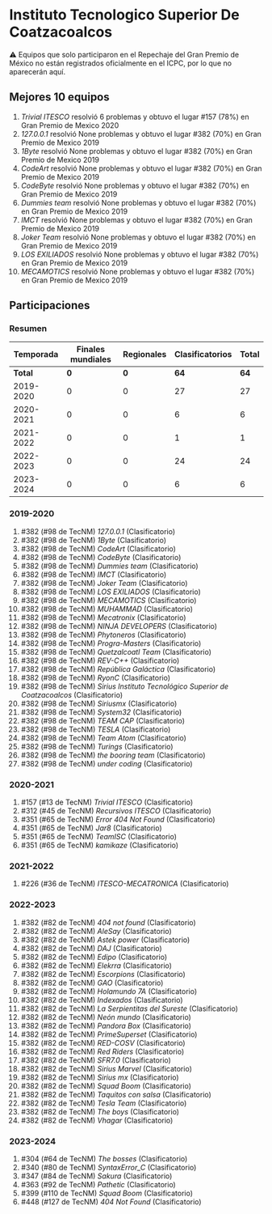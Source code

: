 # Instituto Tecnologico Superior De Coatzacoalcos

:warning: Equipos que solo participaron en el Repechaje del Gran Premio de México no están registrados oficialmente en el ICPC, por lo que no aparecerán aquí.

## Mejores 10 equipos

1. _Trivial ITESCO_ resolvió 6 problemas y obtuvo el lugar #157 (78%) en Gran Premio de Mexico 2020
1. _127.0.0.1_ resolvió None problemas y obtuvo el lugar #382 (70%) en Gran Premio de Mexico 2019
1. _1Byte_ resolvió None problemas y obtuvo el lugar #382 (70%) en Gran Premio de Mexico 2019
1. _CodeArt_ resolvió None problemas y obtuvo el lugar #382 (70%) en Gran Premio de Mexico 2019
1. _CodeByte_ resolvió None problemas y obtuvo el lugar #382 (70%) en Gran Premio de Mexico 2019
1. _Dummies team_ resolvió None problemas y obtuvo el lugar #382 (70%) en Gran Premio de Mexico 2019
1. _IMCT_ resolvió None problemas y obtuvo el lugar #382 (70%) en Gran Premio de Mexico 2019
1. _Joker Team_ resolvió None problemas y obtuvo el lugar #382 (70%) en Gran Premio de Mexico 2019
1. _LOS EXILIADOS_ resolvió None problemas y obtuvo el lugar #382 (70%) en Gran Premio de Mexico 2019
1. _MECAMOTICS_ resolvió None problemas y obtuvo el lugar #382 (70%) en Gran Premio de Mexico 2019

## Participaciones

### Resumen

| Temporada | Finales mundiales | Regionales | Clasificatorios | Total |
| --- | --- | --- | --- | --- |
| **Total** | **0** | **0** | **64** | **64** |
| 2019-2020 | 0 | 0 | 27 | 27 |
| 2020-2021 | 0 | 0 | 6 | 6 |
| 2021-2022 | 0 | 0 | 1 | 1 |
| 2022-2023 | 0 | 0 | 24 | 24 |
| 2023-2024 | 0 | 0 | 6 | 6 |

### 2019-2020

1. #382 (#98 de TecNM) _127.0.0.1_ (Clasificatorio)
1. #382 (#98 de TecNM) _1Byte_ (Clasificatorio)
1. #382 (#98 de TecNM) _CodeArt_ (Clasificatorio)
1. #382 (#98 de TecNM) _CodeByte_ (Clasificatorio)
1. #382 (#98 de TecNM) _Dummies team_ (Clasificatorio)
1. #382 (#98 de TecNM) _IMCT_ (Clasificatorio)
1. #382 (#98 de TecNM) _Joker Team_ (Clasificatorio)
1. #382 (#98 de TecNM) _LOS EXILIADOS_ (Clasificatorio)
1. #382 (#98 de TecNM) _MECAMOTICS_ (Clasificatorio)
1. #382 (#98 de TecNM) _MUHAMMAD_ (Clasificatorio)
1. #382 (#98 de TecNM) _Mecatronix_ (Clasificatorio)
1. #382 (#98 de TecNM) _NINJA DEVELOPERS_ (Clasificatorio)
1. #382 (#98 de TecNM) _Phytoneros_ (Clasificatorio)
1. #382 (#98 de TecNM) _Progra-Masters_ (Clasificatorio)
1. #382 (#98 de TecNM) _Quetzalcoatl Team_ (Clasificatorio)
1. #382 (#98 de TecNM) _REV-C++_ (Clasificatorio)
1. #382 (#98 de TecNM) _República Galáctica_ (Clasificatorio)
1. #382 (#98 de TecNM) _RyonC_ (Clasificatorio)
1. #382 (#98 de TecNM) _Sirius Instituto Tecnológico Superior de Coatzacoalcos_ (Clasificatorio)
1. #382 (#98 de TecNM) _Siriusmx_ (Clasificatorio)
1. #382 (#98 de TecNM) _System32_ (Clasificatorio)
1. #382 (#98 de TecNM) _TEAM CAP_ (Clasificatorio)
1. #382 (#98 de TecNM) _TESLA_ (Clasificatorio)
1. #382 (#98 de TecNM) _Team Atom_ (Clasificatorio)
1. #382 (#98 de TecNM) _Turings_ (Clasificatorio)
1. #382 (#98 de TecNM) _the booring team_ (Clasificatorio)
1. #382 (#98 de TecNM) _under coding_ (Clasificatorio)

### 2020-2021

1. #157 (#13 de TecNM) _Trivial ITESCO_ (Clasificatorio)
1. #312 (#45 de TecNM) _Recursivos ITESCO_ (Clasificatorio)
1. #351 (#65 de TecNM) _Error 404 Not Found_ (Clasificatorio)
1. #351 (#65 de TecNM) _Jar8_ (Clasificatorio)
1. #351 (#65 de TecNM) _TeamISC_ (Clasificatorio)
1. #351 (#65 de TecNM) _kamikaze_ (Clasificatorio)

### 2021-2022

1. #226 (#36 de TecNM) _ITESCO-MECATRONICA_ (Clasificatorio)

### 2022-2023

1. #382 (#82 de TecNM) _404 not found_ (Clasificatorio)
1. #382 (#82 de TecNM) _AleSay_ (Clasificatorio)
1. #382 (#82 de TecNM) _Astek power_ (Clasificatorio)
1. #382 (#82 de TecNM) _DAJ_ (Clasificatorio)
1. #382 (#82 de TecNM) _Edipo_ (Clasificatorio)
1. #382 (#82 de TecNM) _Elekrra_ (Clasificatorio)
1. #382 (#82 de TecNM) _Escorpions_ (Clasificatorio)
1. #382 (#82 de TecNM) _GAO_ (Clasificatorio)
1. #382 (#82 de TecNM) _Holamundo 7A_ (Clasificatorio)
1. #382 (#82 de TecNM) _Indexados_ (Clasificatorio)
1. #382 (#82 de TecNM) _La Serpientitas del Sureste_ (Clasificatorio)
1. #382 (#82 de TecNM) _Neón mundo_ (Clasificatorio)
1. #382 (#82 de TecNM) _Pandora Box_ (Clasificatorio)
1. #382 (#82 de TecNM) _PrimeSuperset_ (Clasificatorio)
1. #382 (#82 de TecNM) _RED-COSV_ (Clasificatorio)
1. #382 (#82 de TecNM) _Red Riders_ (Clasificatorio)
1. #382 (#82 de TecNM) _SFR7.0_ (Clasificatorio)
1. #382 (#82 de TecNM) _Sirius Marvel_ (Clasificatorio)
1. #382 (#82 de TecNM) _Sirius mx_ (Clasificatorio)
1. #382 (#82 de TecNM) _Squad Boom_ (Clasificatorio)
1. #382 (#82 de TecNM) _Taquitos con salsa_ (Clasificatorio)
1. #382 (#82 de TecNM) _Tesla Team_ (Clasificatorio)
1. #382 (#82 de TecNM) _The boys_ (Clasificatorio)
1. #382 (#82 de TecNM) _Vhagar_ (Clasificatorio)

### 2023-2024

1. #304 (#64 de TecNM) _The bosses_ (Clasificatorio)
1. #340 (#80 de TecNM) _SyntaxError_C_ (Clasificatorio)
1. #347 (#84 de TecNM) _Sakura_ (Clasificatorio)
1. #363 (#92 de TecNM) _Pathetic_ (Clasificatorio)
1. #399 (#110 de TecNM) _Squad Boom_ (Clasificatorio)
1. #448 (#127 de TecNM) _404 Not Found_ (Clasificatorio)



